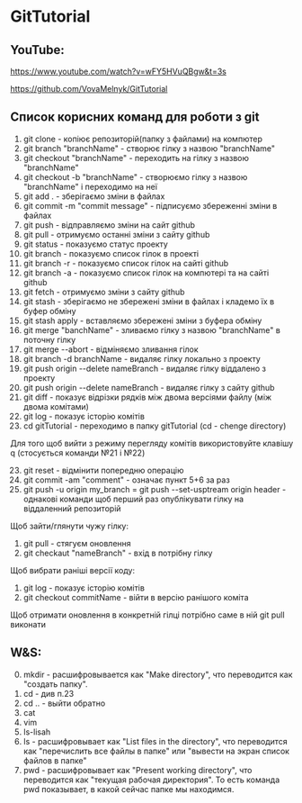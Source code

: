# GitTutorial

## YouTube:
https://www.youtube.com/watch?v=wFY5HVuQBgw&t=3s

https://github.com/VovaMelnyk/GitTutorial

## Список корисних команд для роботи з git

1. git clone - копіює репозиторій(папку з файлами) на компютер
2. git branch "branchName" - створює гілку з назвою "branchName"
3. git checkout "branchName" - переходить на гілку з назвою "branchName"
4. git checkout -b "branchName" - створюємо гілку з назвою "branchName" і переходимо на неї
5. git add . - зберігаємо зміни в файлах
6. git commit -m "commit message" - підписуємо збереженні зміни в файлах
7. git push - відправляємо зміни на сайт github
8. git pull - отримуємо останні зміни з сайту github
9. git status - показуємо статус проекту
10. git branch - показуємо список гілок в проекті
11. git branch -r - показуємо список гілок на сайті github
12. git branch -a - показуємо список гілок на компютері та на сайті github
13. git fetch - отримуємо зміни з сайту github
14. git stash - зберігаємо не збережені зміни в файлах і кладемо їх в буфер обміну
15. git stash apply - вставляємо збережені зміни з буфера обміну
16. git merge "banchName" - зливаємо гілку з назвою "branchName" в поточну гілку
17. git merge --abort - відміняємо зливання гілок
18. git branch -d branchName - видаляє гілку локально з проекту
19. git push origin --delete nameBranch - видаляє гілку віддалено з проекту 
20. git push origin --delete nameBranch - видаляє гілку з сайту github
21. git diff - показує відрізки рядків між двома версіями файлу (між двома комітами)
22. git log - показує історію комітів
23. cd gitTutorial - переходимо в папку gitTutorial (cd - chenge directory)

Для того щоб вийти з режиму перегляду комітів використовуйте клавішу q (стосується команди №21 і №22)

23. git reset - відмінити попередню операцію
24. git commit -am "comment" - означає пункт 5+6 за раз
25. git push -u origin my_branch = git push --set-usptream origin header - однакові команди щоб перший раз опублікувати гілку на віддаленний репозиторій

Щоб зайти/глянути чужу гілку:
1. git pull - стягуєм оновлення
2. git checkaut "nameBranch" - вхід в потрібну гілку

Щоб вибрати раніші версії коду:
1. git log - показує історію комітів
2. git checkout commitName - війти в версію ранішого коміта

Щоб отримати оновлення в конкретній гілці потрібно саме в ній git pull виконати



## W&S:
0. mkdir - расшифровывается как "Make directory", что переводится как "создать папку".
1. cd - див п.23
2. cd .. - выйти обратно
3. cat
4. vim
5. ls-lisah
6. ls - расшифровывает как "List files in the directory", что переводится как "перечислить все файлы в папке" или "вывести на экран список файлов в папке"
7. pwd - расшифровывает как "Present working directory", что переводится как "текущая рабочая директория". То есть команда pwd показывает, в какой сейчас папке мы находимся.



